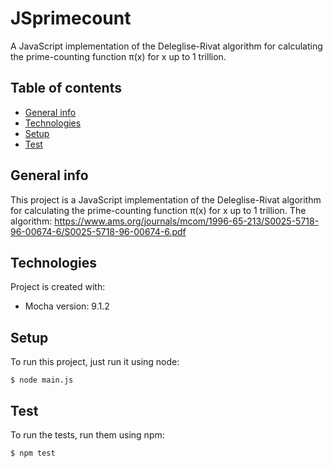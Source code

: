 # JSprimecount
A JavaScript implementation of the Deleglise-Rivat algorithm for calculating the prime-counting function π(x) for x up to 1 trillion.
## Table of contents
* [General info](#general-info)
* [Technologies](#technologies)
* [Setup](#setup)
* [Test](#test)

## General info
This project is a JavaScript implementation of the Deleglise-Rivat algorithm for calculating the prime-counting function π(x) for x up to 1 trillion.
The algorithm: https://www.ams.org/journals/mcom/1996-65-213/S0025-5718-96-00674-6/S0025-5718-96-00674-6.pdf
	
## Technologies
Project is created with:
* Mocha version: 9.1.2
	
## Setup
To run this project, just run it using node:

```
$ node main.js
```

## Test
To run the tests, run them using npm:

```
$ npm test
```
